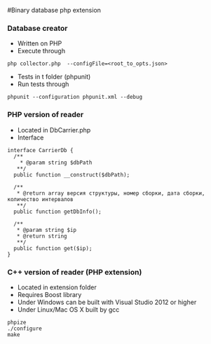 #Binary database php extension

### Database creator

* Written on PHP
* Execute through 
```
php collector.php  --configFile=<root_to_opts.json>
```
* Tests in t folder (phpunit)
* Run tests through
```
phpunit --configuration phpunit.xml --debug
```

### PHP version of reader

* Located in DbCarrier.php
* Interface
```
interface CarrierDb {
  /**
    * @param string $dbPath 
   **/
  public function __construct($dbPath); 

  /**
   * @return array версия структуры, номер сборки, дата сборки, количество интервалов
   **/
  public function getDbInfo();

  /**
   * @param string $ip
   * @return string
   **/
  public function get($ip);
}
```

### C++ version of reader (PHP extension)

* Located in extension folder
* Requires Boost library
* Under Windows can be built with Visual Studio 2012 or higher
* Under Linux/Mac OS X built by gcc
```
phpize
./configure
make
```